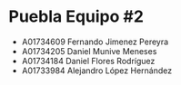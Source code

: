 # Puebla Equipo #2

- A01734609 Fernando Jimenez Pereyra
- A01734205 Daniel Munive Meneses
- A01734184 Daniel Flores Rodríguez
- A01733984 Alejandro López Hernández
